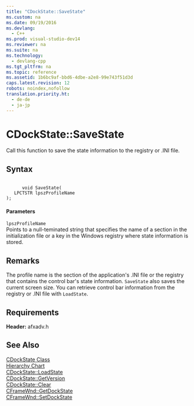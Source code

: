 ```yaml
---
title: "CDockState::SaveState"
ms.custom: na
ms.date: 09/19/2016
ms.devlang: 
  - C++
ms.prod: visual-studio-dev14
ms.reviewer: na
ms.suite: na
ms.technology: 
  - devlang-cpp
ms.tgt_pltfrm: na
ms.topic: reference
ms.assetid: 1b6bc9af-bbd6-4dbe-a2e8-99e743f51d3d
caps.latest.revision: 12
robots: noindex,nofollow
translation.priority.ht: 
  - de-de
  - ja-jp
---
```

# CDockState::SaveState
Call this function to save the state information to the registry or .INI file.  
  
## Syntax  
  
```  
  
      void SaveState(  
   LPCTSTR lpszProfileName   
);  
```  
  
#### Parameters  
 `lpszProfileName`  
 Points to a null-teminated string that specifies the name of a section in the initialization file or a key in the Windows registry where state information is stored.  
  
## Remarks  
 The profile name is the section of the application's .INI file or the registry that contains the control bar's state information. `SaveState` also saves the current screen size. You can retrieve control bar information from the registry or .INI file with `LoadState`.  
  
## Requirements  
 **Header:** afxadv.h  
  
## See Also  
 [CDockState Class](../vs140/CDockState-Class.md)   
 [Hierarchy Chart](../vs140/Hierarchy-Chart.md)   
 [CDockState::LoadState](../vs140/CDockState--LoadState.md)   
 [CDockState::GetVersion](../vs140/CDockState--GetVersion.md)   
 [CDockState::Clear](../vs140/CDockState--Clear.md)   
 [CFrameWnd::GetDockState](../vs140/CFrameWnd--GetDockState.md)   
 [CFrameWnd::SetDockState](../vs140/CFrameWnd--SetDockState.md)